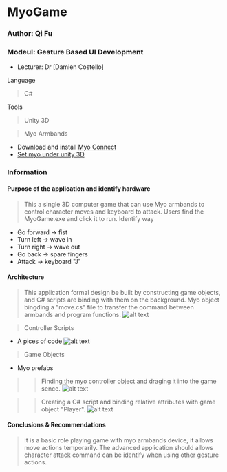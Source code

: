# MyoGame
### Author: Qi Fu
### Modeul: Gesture Based UI Development
* Lecturer: Dr [Damien Costello]

Language
> C#

Tools
> Unity 3D

> Myo Armbands
* Download and install [Myo Connect](https://www.myo.com/start)
* [Set myo under unity 3D](http://developerblog.myo.com/setting-myo-package-unity/)

### Information
#### Purpose of the application and identify hardware
> This a single 3D computer game that can use Myo armbands to control character moves and keyboard to attack.
> Users find the MyoGame.exe and click it to run.
> Identify way
* Go forward -> fist
* Turn left -> wave in
* Turn right -> wave out
* Go back -> spare fingers
* Attack -> keyboard "J"


#### Architecture
> This application formal design be built by constructing game objects, and C# scripts are binding with them on the background.
> Myo object bingding a "move.cs" file to transfer the command between armbands and program functions.
![alt text](https://user-images.githubusercontent.com/24989456/38522828-aea292be-3c41-11e8-8860-a96810d5e0e7.png)


> Controller Scripts
* A pices of code 
![alt text](https://user-images.githubusercontent.com/24989456/38523360-242a387e-3c43-11e8-8cda-cd8088f519a3.png)

> Game Objects
* Myo prefabs
>> Finding the myo controller object and draging it into the game sence.
![alt text](https://user-images.githubusercontent.com/24989456/39153714-d31c3a2a-4743-11e8-951c-6d457d38c777.png)

>> Creating a C# script and binding relative attributes with game object "Player".
![alt text](https://user-images.githubusercontent.com/24989456/39153742-f05b8d8e-4743-11e8-914d-c9f9e5868a0d.png)
#### Conclusions & Recommendations
> It is a basic role playing game with myo armbands device, it allows move actions temporarily. The advanced application should allows character attack command can be identify when using other gesture actions.  
